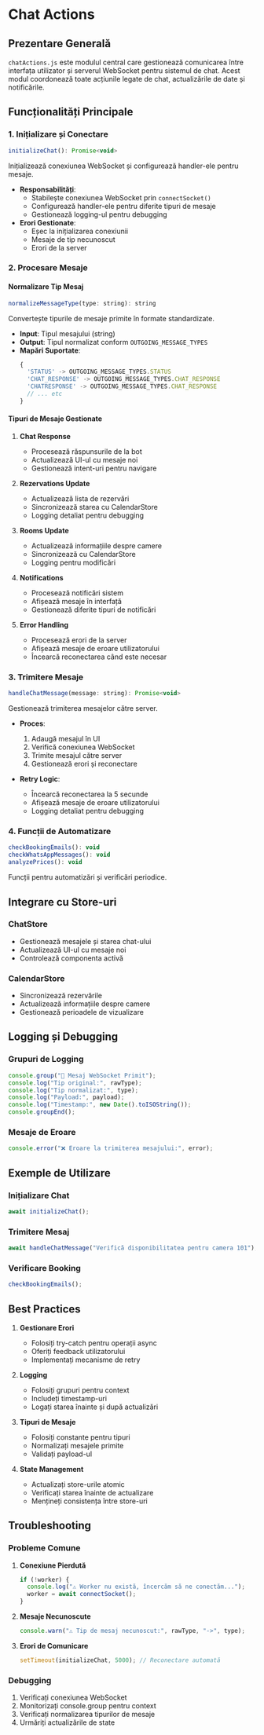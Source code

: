 # Chat Actions

## Prezentare Generală

`chatActions.js` este modulul central care gestionează comunicarea între interfața utilizator și serverul WebSocket pentru sistemul de chat. Acest modul coordonează toate acțiunile legate de chat, actualizările de date și notificările.

## Funcționalități Principale

### 1. Inițializare și Conectare

```javascript
initializeChat(): Promise<void>
```

Inițializează conexiunea WebSocket și configurează handler-ele pentru mesaje.

- **Responsabilități**:
  - Stabilește conexiunea WebSocket prin `connectSocket()`
  - Configurează handler-ele pentru diferite tipuri de mesaje
  - Gestionează logging-ul pentru debugging
- **Erori Gestionate**:
  - Eșec la inițializarea conexiunii
  - Mesaje de tip necunoscut
  - Erori de la server

### 2. Procesare Mesaje

#### Normalizare Tip Mesaj

```javascript
normalizeMessageType(type: string): string
```

Convertește tipurile de mesaje primite în formate standardizate.

- **Input**: Tipul mesajului (string)
- **Output**: Tipul normalizat conform `OUTGOING_MESSAGE_TYPES`
- **Mapări Suportate**:
  ```javascript
  {
    'STATUS' -> OUTGOING_MESSAGE_TYPES.STATUS
    'CHAT_RESPONSE' -> OUTGOING_MESSAGE_TYPES.CHAT_RESPONSE
    'CHATRESPONSE' -> OUTGOING_MESSAGE_TYPES.CHAT_RESPONSE
    // ... etc
  }
  ```

#### Tipuri de Mesaje Gestionate

1. **Chat Response**
   - Procesează răspunsurile de la bot
   - Actualizează UI-ul cu mesaje noi
   - Gestionează intent-uri pentru navigare

2. **Rezervations Update**
   - Actualizează lista de rezervări
   - Sincronizează starea cu CalendarStore
   - Logging detaliat pentru debugging

3. **Rooms Update**
   - Actualizează informațiile despre camere
   - Sincronizează cu CalendarStore
   - Logging pentru modificări

4. **Notifications**
   - Procesează notificări sistem
   - Afișează mesaje în interfață
   - Gestionează diferite tipuri de notificări

5. **Error Handling**
   - Procesează erori de la server
   - Afișează mesaje de eroare utilizatorului
   - Încearcă reconectarea când este necesar

### 3. Trimitere Mesaje

```javascript
handleChatMessage(message: string): Promise<void>
```

Gestionează trimiterea mesajelor către server.

- **Proces**:
  1. Adaugă mesajul în UI
  2. Verifică conexiunea WebSocket
  3. Trimite mesajul către server
  4. Gestionează erori și reconectare

- **Retry Logic**:
  - Încearcă reconectarea la 5 secunde
  - Afișează mesaje de eroare utilizatorului
  - Logging detaliat pentru debugging

### 4. Funcții de Automatizare

```javascript
checkBookingEmails(): void
checkWhatsAppMessages(): void
analyzePrices(): void
```

Funcții pentru automatizări și verificări periodice.

## Integrare cu Store-uri

### ChatStore
- Gestionează mesajele și starea chat-ului
- Actualizează UI-ul cu mesaje noi
- Controlează componenta activă

### CalendarStore
- Sincronizează rezervările
- Actualizează informațiile despre camere
- Gestionează perioadele de vizualizare

## Logging și Debugging

### Grupuri de Logging
```javascript
console.group("📩 Mesaj WebSocket Primit");
console.log("Tip original:", rawType);
console.log("Tip normalizat:", type);
console.log("Payload:", payload);
console.log("Timestamp:", new Date().toISOString());
console.groupEnd();
```

### Mesaje de Eroare
```javascript
console.error("❌ Eroare la trimiterea mesajului:", error);
```

## Exemple de Utilizare

### Inițializare Chat
```javascript
await initializeChat();
```

### Trimitere Mesaj
```javascript
await handleChatMessage("Verifică disponibilitatea pentru camera 101");
```

### Verificare Booking
```javascript
checkBookingEmails();
```

## Best Practices

1. **Gestionare Erori**
   - Folosiți try-catch pentru operații async
   - Oferiți feedback utilizatorului
   - Implementați mecanisme de retry

2. **Logging**
   - Folosiți grupuri pentru context
   - Includeți timestamp-uri
   - Logați starea înainte și după actualizări

3. **Tipuri de Mesaje**
   - Folosiți constante pentru tipuri
   - Normalizați mesajele primite
   - Validați payload-ul

4. **State Management**
   - Actualizați store-urile atomic
   - Verificați starea înainte de actualizare
   - Mențineți consistența între store-uri

## Troubleshooting

### Probleme Comune

1. **Conexiune Pierdută**
   ```javascript
   if (!worker) {
     console.log("⚠️ Worker nu există, încercăm să ne conectăm...");
     worker = await connectSocket();
   }
   ```

2. **Mesaje Necunoscute**
   ```javascript
   console.warn("⚠️ Tip de mesaj necunoscut:", rawType, "->", type);
   ```

3. **Erori de Comunicare**
   ```javascript
   setTimeout(initializeChat, 5000); // Reconectare automată
   ```

### Debugging

1. Verificați conexiunea WebSocket
2. Monitorizați console.group pentru context
3. Verificați normalizarea tipurilor de mesaje
4. Urmăriți actualizările de state 